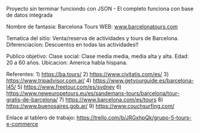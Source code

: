 Proyecto sin terminar funciondo con JSON - El completo funciona con base de datos integrada

Nombre de fantasia: Barcelona Tours
WEB: www.barcelonatours.com

Tematica del sitio: Venta/reserva de actividades y tours de Barcelona.
Diferenciacion: Descuentos en todas las actividades!!

Publico objetivo:
	Clase social: Clase media media, media alta y alta.
	Edad: 20 a 60 años.
	Ubicacion: America habla hispana.

Referentes:
	1) https://ba.tours/
	2) https://www.civitatis.com/es/
	3) https://www.tripadvisor.com.ar/
	4) https://www.getyourguide.es/barcelona-l45/
	5) https://www.freetour.com/es/sydney
	6) https://www.neweuropetours.eu/es/sandemans-tours/barcelona/tour-gratis-de-barcelona/
	7) https://www.barcelona.com/es/tours
	8) https://www.buenosaires.gob.ar/
	9) https://www.couchsurfing.com/

Enlace al tablero de trabajo: https://trello.com/b/JRGxhpQk/grupo-5-tours-e-commerce

